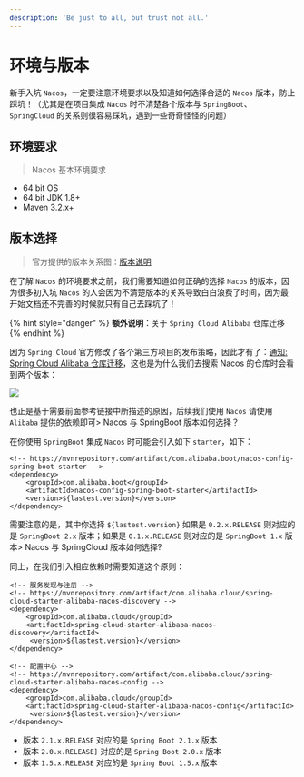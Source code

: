 ```yaml
---
description: 'Be just to all, but trust not all.'
---
```


# 环境与版本

新手入坑 `Nacos`，一定要注意环境要求以及知道如何选择合适的 `Nacos` 版本，防止踩坑！（尤其是在项目集成 `Nacos` 时不清楚各个版本与 `SpringBoot`、`SpringCloud` 的关系则很容易踩坑，遇到一些奇奇怪怪的问题）

## **环境要求**

> Nacos 基本环境要求

* 64 bit OS
* 64 bit JDK 1.8+
* Maven 3.2.x+

## **版本选择**

> 官方提供的版本关系图：[版本说明](https://github.com/alibaba/spring-cloud-alibaba/wiki/%E7%89%88%E6%9C%AC%E8%AF%B4%E6%98%8E)

在了解 `Nacos` 的环境要求之前，我们需要知道如何正确的选择 `Nacos` 的版本，因为很多初入坑 `Nacos` 的人会因为不清楚版本的关系导致白白浪费了时间，因为最开始文档还不完善的时候就只有自己去踩坑了！

{% hint style="danger" %}
**额外说明**：关于 `Spring Cloud Alibaba` 仓库迁移
{% endhint %}

因为 `Spring Cloud` 官方修改了各个第三方项目的发布策略，因此才有了：[通知: Spring Cloud Alibaba 仓库迁移](https://blog.csdn.net/xxscj/article/details/96310527)，这也是为什么我们去搜索 Nacos 的仓库时会看到两个版本：

![](https://github.com/rexlin600/nacos-read/tree/18c5a5d64f2b54fd456cb7ccfcd66fd5eb30aae7/summary/images/screenshot_1594484383951.png)

也正是基于需要前面参考链接中所描述的原因，后续我们使用 `Nacos` 请使用 `Alibaba` 提供的依赖即可&gt; Nacos 与 SpringBoot 版本如何选择？

在你使用 `SpringBoot` 集成 `Nacos` 时可能会引入如下 `starter`，如下：

```markup
<!-- https://mvnrepository.com/artifact/com.alibaba.boot/nacos-config-spring-boot-starter -->
<dependency>
    <groupId>com.alibaba.boot</groupId>
    <artifactId>nacos-config-spring-boot-starter</artifactId>
    <version>${lastest.version}</version>
</dependency>
```

需要注意的是，其中你选择 `${lastest.version}` 如果是 `0.2.x.RELEASE` 则对应的是 `SpringBoot 2.x` 版本；如果是 `0.1.x.RELEASE` 则对应的是 `SpringBoot 1.x` 版本&gt; Nacos 与 SpringCloud 版本如何选择?

同上，在我们引入相应依赖时需要知道这个原则：

```markup
<!-- 服务发现与注册 -->
<!-- https://mvnrepository.com/artifact/com.alibaba.cloud/spring-cloud-starter-alibaba-nacos-discovery -->
<dependency>
    <groupId>com.alibaba.cloud</groupId>
    <artifactId>spring-cloud-starter-alibaba-nacos-discovery</artifactId>
     <version>${lastest.version}</version>
</dependency>

<!-- 配置中心 -->
<!-- https://mvnrepository.com/artifact/com.alibaba.cloud/spring-cloud-starter-alibaba-nacos-config -->
<dependency>
    <groupId>com.alibaba.cloud</groupId>
    <artifactId>spring-cloud-starter-alibaba-nacos-config</artifactId>
     <version>${lastest.version}</version>
</dependency>
```

* 版本 `2.1.x.RELEASE` 对应的是 `Spring Boot 2.1.x` 版本
* 版本 `2.0.x.RELEASE]` 对应的是 `Spring Boot 2.0.x` 版本
* 版本 `1.5.x.RELEASE` 对应的是 `Spring Boot 1.5.x` 版本

